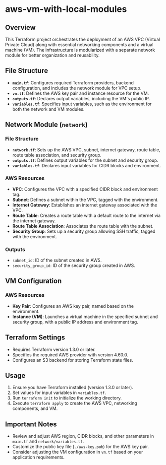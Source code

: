 # aws-vm-with-local-modules

## Overview

This Terraform project orchestrates the deployment of an AWS VPC (Virtual Private Cloud) along with essential networking components and a virtual machine (VM). The infrastructure is modularized with a separate network module for better organization and reusability.

## File Structure

- **`main.tf`**: Configures required Terraform providers, backend configuration, and includes the network module for VPC setup.
- **`vm.tf`**: Defines the AWS key pair and instance resource for the VM.
- **`outputs.tf`**: Declares output variables, including the VM's public IP.
- **`variables.tf`**: Specifies input variables, such as the environment for both the network and VM modules.

## Network Module (`network`)

### File Structure

- **`network.tf`**: Sets up the AWS VPC, subnet, internet gateway, route table, route table association, and security group.
- **`outputs.tf`**: Defines output variables for the subnet and security group.
- **`variables.tf`**: Declares input variables for CIDR blocks and environment.

### AWS Resources

- **VPC**: Configures the VPC with a specified CIDR block and environment tag.
- **Subnet**: Defines a subnet within the VPC, tagged with the environment.
- **Internet Gateway**: Establishes an internet gateway associated with the VPC.
- **Route Table**: Creates a route table with a default route to the internet via the internet gateway.
- **Route Table Association**: Associates the route table with the subnet.
- **Security Group**: Sets up a security group allowing SSH traffic, tagged with the environment.

### Outputs

- `subnet_id`: ID of the subnet created in AWS.
- `security_group_id`: ID of the security group created in AWS.

## VM Configuration

### AWS Resources

- **Key Pair**: Configures an AWS key pair, named based on the environment.
- **Instance (VM)**: Launches a virtual machine in the specified subnet and security group, with a public IP address and environment tag.

## Terraform Settings

- Requires Terraform version 1.3.0 or later.
- Specifies the required AWS provider with version 4.60.0.
- Configures an S3 backend for storing Terraform state files.

## Usage

1. Ensure you have Terraform installed (version 1.3.0 or later).
2. Set values for input variables in `variables.tf`.
3. Run `terraform init` to initialize the working directory.
4. Execute `terraform apply` to create the AWS VPC, networking components, and VM.

## Important Notes

- Review and adjust AWS region, CIDR blocks, and other parameters in `main.tf` and `network/variables.tf`.
- Customize the public key file (`./aws-key.pub`) for the AWS key pair.
- Consider adjusting the VM configuration in `vm.tf` based on your application requirements.